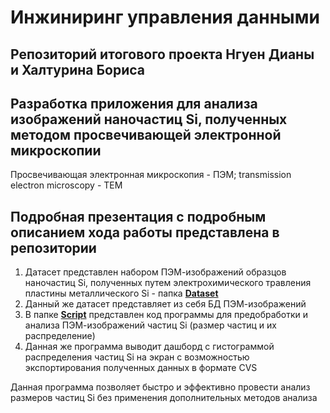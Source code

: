 # Инжиниринг управления данными
## Репозиторий итогового проекта Нгуен Дианы и Халтурина Бориса
## Разработка приложения для анализа изображений наночастиц Si, полученных методом просвечивающей электронной микроскопии
Просвечивающая электронная микроскопия - ПЭМ; transmission electron microscopy - TEM
## Подробная презентация с подробным описанием хода работы представлена в репозитории
1. Датасет представлен набором ПЭМ-изображений образцов наночастиц Si, полученных путем электрохимического травления пластины металлического Si - папка [**Dataset**](https://github.com/fyjprog/TEM-Analysis/tree/main/Dataset)
2. Данный же датасет представляет из себя БД ПЭМ-изображений
3. В папке [**Script**](https://github.com/fyjprog/TEM-Analysis/tree/main/Script) представлен код программы для предобработки и анализа ПЭМ-изображений частиц Si (размер частиц и их распределение) 
4. Данная же программа выводит дашборд с гистограммой распределения частиц Si на экран с возможностью экспортирования полученных данных в формате CVS

Данная программа позволяет быстро и эффективно провести анализ размеров частиц Si без применения дополнительных методов анализа

